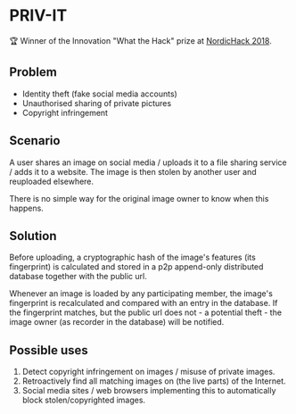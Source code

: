 # PRIV-IT

:trophy: Winner of the Innovation "What the Hack" prize at [NordicHack 2018](https://nordichack.com).

## Problem

- Identity theft (fake social media accounts)
- Unauthorised sharing of private pictures
- Copyright infringement

## Scenario

A user shares an image on social media / uploads it to a file sharing service / adds it to a website.
The image is then stolen by another user and reuploaded elsewhere.

There is no simple way for the original image owner to know when this happens.

## Solution

Before uploading, a cryptographic hash of the image's features (its fingerprint) is calculated and stored in a p2p append-only distributed database together with the public url.

Whenever an image is loaded by any participating member, the image's fingerprint is recalculated and compared with an entry in the database. If the fingerprint matches, but the public url does not - a potential theft - the image owner (as recorder in the database) will be notified.

## Possible uses

1. Detect copyright infringement on images / misuse of private images.
2. Retroactively find all matching images on (the live parts) of the Internet.
3. Social media sites / web browsers implementing this to automatically block stolen/copyrighted images.

